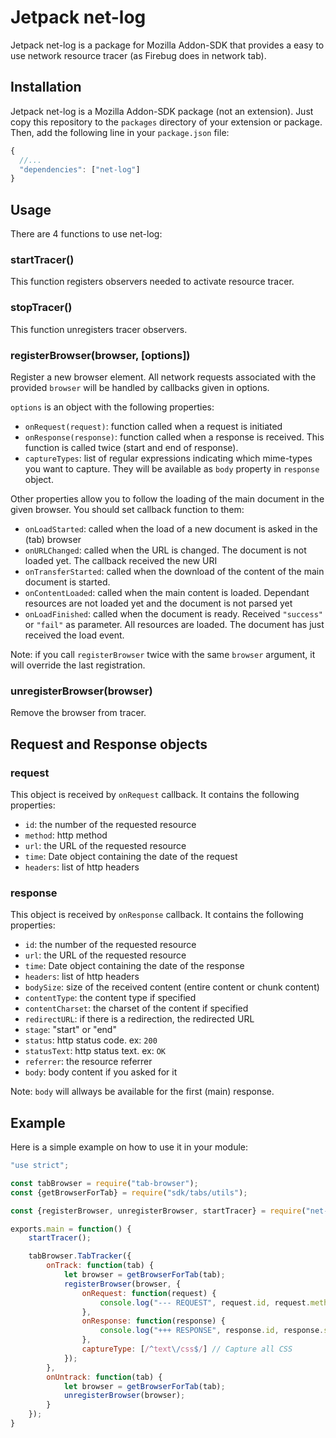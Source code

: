 Jetpack net-log
===============

Jetpack net-log is a package for Mozilla Addon-SDK that provides a easy to use network resource tracer (as Firebug does in network tab).

Installation
------------

Jetpack net-log is a Mozilla Addon-SDK package (not an extension). Just copy this repository to the `packages` directory of your extension or package. Then, add the following line in your `package.json` file:

```js
{
  //...
  "dependencies": ["net-log"]
}
```

Usage
-----

There are 4 functions to use net-log:

### startTracer()

This function registers observers needed to activate resource tracer.

### stopTracer()

This function unregisters tracer observers.

### registerBrowser(browser, [options])

Register a new browser element. All network requests associated with the provided `browser` will be handled by callbacks given in options.

`options` is an object with the following properties:

* `onRequest(request)`: function called when a request is initiated
* `onResponse(response)`: function called when a response is received. This function is called twice (start and end of response).
* `captureTypes`: list of regular expressions indicating which mime-types you want to capture. They will be available as `body` property in `response` object.

Other properties allow you to follow the loading of the main document in the given browser. You should set callback function to them:

* `onLoadStarted`: called when the load of a new document is asked in the (tab) browser
* `onURLChanged`: called when the URL is changed. The document is not loaded yet. The callback received the new URI
* `onTransferStarted`: called when the download of the content of the main document is started.
* `onContentLoaded`: called when the main content is loaded. Dependant resources are not loaded yet and the document is not parsed yet
* `onLoadFinished`: called when the document is ready. Received `"success"` or `"fail"` as parameter. All resources are loaded. The document has just received the load event.

Note: if you call `registerBrowser` twice with the same `browser` argument, it will override the last registration.

### unregisterBrowser(browser)

Remove the browser from tracer.

Request and Response objects
----------------------------

### request

This object is received by `onRequest` callback. It contains the following properties:

 * `id`: the number of the requested resource
 * `method`: http method
 * `url`: the URL of the requested resource
 * `time`: Date object containing the date of the request
 * `headers`: list of http headers

### response

This object is received by `onResponse` callback. It contains the following properties:

 * `id`: the number of the requested resource
 * `url`: the URL of the requested resource
 * `time`: Date object containing the date of the response
 * `headers`: list of http headers
 * `bodySize`: size of the received content (entire content or chunk content)
 * `contentType`: the content type if specified
 * `contentCharset`: the charset of the content if specified
 * `redirectURL`: if there is a redirection, the redirected URL
 * `stage`: "start" or "end"
 * `status`: http status code. ex: `200`
 * `statusText`: http status text. ex: `OK`
 * `referrer`: the resource referrer
 * `body`: body content if you asked for it

Note: `body` will allways be available for the first (main) response.

Example
-------

Here is a simple example on how to use it in your module:

```js
"use strict";

const tabBrowser = require("tab-browser");
const {getBrowserForTab} = require("sdk/tabs/utils");

const {registerBrowser, unregisterBrowser, startTracer} = require("net-log");

exports.main = function() {
    startTracer();

    tabBrowser.TabTracker({
        onTrack: function(tab) {
            let browser = getBrowserForTab(tab);
            registerBrowser(browser, {
                onRequest: function(request) {
                    console.log("--- REQUEST", request.id, request.method, request.url);
                },
                onResponse: function(response) {
                    console.log("+++ RESPONSE", response.id, response.status, response.url);
                },
                captureType: [/^text\/css$/] // Capture all CSS
            });
        },
        onUntrack: function(tab) {
            let browser = getBrowserForTab(tab);
            unregisterBrowser(browser);
        }
    });
}
```
